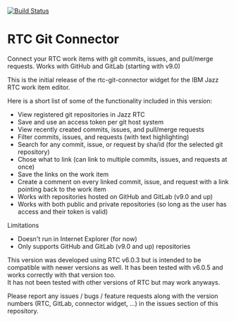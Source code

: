[![Build Status](https://travis-ci.org/jazz-community/rtc-git-connector.svg?branch=master)](https://travis-ci.org/jazz-community/rtc-git-connector)

# RTC Git Connector
Connect your RTC work items with git commits, issues, and pull/merge requests.
Works with GitHub and GitLab (starting with v9.0)


This is the initial release of the rtc-git-connector widget for the IBM Jazz RTC work item editor.

Here is a short list of some of the functionality included in this version:

- View registered git repositories in Jazz RTC
- Save and use an access token per git host system
- View recently created commits, issues, and pull/merge requests
- Filter commits, issues, and requests (with text highlighting)
- Search for any commit, issue, or request by sha/id (for the selected git repository)
- Chose what to link (can link to multiple commits, issues, and requests at once)
- Save the links on the work item
- Create a comment on every linked commit, issue, and request with a link pointing back to the work item
- Works with repositories hosted on GitHub and GitLab (v9.0 and up)
- Works with both public and private repositories (so long as the user has access and their token is valid)

Limitations

- Doesn't run in Internet Explorer (for now)
- Only supports GitHub and GitLab (v9.0 and up) repositories

This version was developed using RTC v6.0.3 but is intended to be compatible with newer versions as well. It has been tested with v6.0.5 and works correctly with that version too.  
It has not been tested with other versions of RTC but may work anyways.

Please report any issues / bugs / feature requests along with the version numbers (RTC, GitLab, connector widget, ...) in the issues section of this repository.
